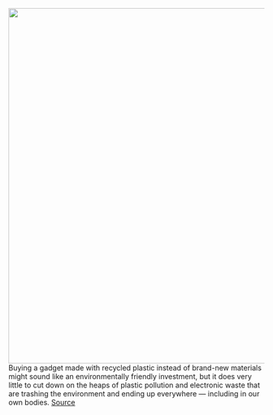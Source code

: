 <img src='https://cdn.vox-cdn.com/thumbor/23kAl2gSUVzYfdtkVi9G_-tyJIw=/0x0:4000x2661/1200x675/filters:focal(1680x1011:2320x1651)/cdn.vox-cdn.com/uploads/chorus_image/image/69959615/1232418314.0.jpg' width='700px' /><br/>
Buying a gadget made with recycled plastic instead of brand-new materials might sound like an environmentally friendly investment, but it does very little to cut down on the heaps of plastic pollution and electronic waste that are trashing the environment and ending up everywhere — including in our own bodies.
<a href='https://www.theverge.com/2021/10/6/22712435/recycling-e-waste-tech-plastic-pollution'> Source <a/>